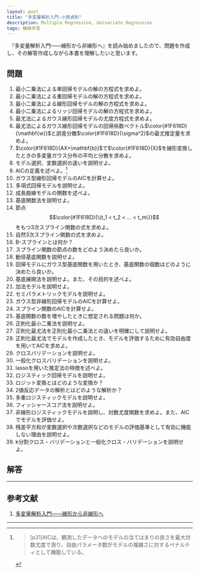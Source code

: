 ```yaml
---
layout: post
title: "多変量解析入門-小西貞則"
description: Multiple Regression, Univariate Regression
tags: 機械学習
---
```


　『多変量解析入門――線形から非線形へ』を読み始めましたので、問題を作成し、その解答作成しながら本書を理解したいと思います。


## 問題

1. 最小二乗法による単回帰モデルの解の方程式を求めよ。
1. 最小二乗法による重回帰モデルの解の方程式を求めよ。
1. 最小二乗法による線形回帰モデルの解の方程式を求めよ。
1. 最小二乗法によるリッジ回帰モデルの解の方程式を求めよ。
1. 最尤法によるガウス線形回帰モデルの尤度方程式を求めよ。
1. 最尤法によるガウス線形回帰モデルの回帰係数ベクトル$\color{#1F618D}{\mathbf{w}}$と誤差分散$\color{#1F618D}{\sigma^2}$の最尤推定量を求めよ。
1. $\color{#1F618D}{AX+\mathbf{b}}$で$\color{#1F618D}{X}$を線形変換したときの多変量ガウス分布の平均と分散を求めよ。
1. モデル選択、変数選択の違いを説明せよ。
1. AICの定義を述べよ。[^aic]
1. ガウス型線形回帰モデルのAICを計算せよ。
1. 多項式回帰モデルを説明せよ。
1. 成長曲線モデルの関数を述べよ。
1. 基底関数法を説明せよ。
1. 節点$$\color{#1F618D}{\{t_1 < t_2 < ... < t_m\}}$$をもつ3次スプライン関数の式を求めよ。
1. 自然3次スプライン関数の式を求めよ。
1. B-スプラインとは何か？
1. スプライン関数の節点の数をどのよう決めたら良いか。
1. 動径基底関数を説明せよ。
1. 回帰モデルにガウス型基底関数を用いたとき、基底関数の個数はどのように決めたら良いか。
1. 基底展開法を説明せよ。また、その目的を述べよ。
1. 加法モデルを説明せよ。
1. セミパラメトリックモデルを説明せよ。
1. ガウス型非線形回帰モデルのAICを計算せよ。
1. スプライン関数のAICを計算せよ。
1. 基底関数の数を増やしたときに想定される問題は何か。
1. 正則化最小二乗法を説明せよ。
1. 正則化最尤法を正則化最小二乗法との違いを明確にして説明せよ。
1. 正則化最尤法でモデルを作成したとき、モデルを評価するために有効自由度を用いてAICを求めよ。
1. クロスバリデーションを説明せよ。
1. 一般化クロスバリデーションを説明せよ。
1. lassoを用いた推定法の特徴を述べよ。
1. ロジスティック回帰モデルを説明せよ。
1. ロジット変換とはどのような変換か？
1. 2値反応データの解析とはどのような解析か？
1. 多重ロジスティックモデルを説明せよ。
1. フィッシャースコア法を説明せよ。
1. 非線形ロジスティックモデルを説明し、対数尤度関数を求めよ。また、AICでモデルを評価せよ。
1. 残差平方和が変数選択や次数選択などのモデルの評価基準として有効に機能しない理由を説明せよ。
1. k分割クロス・バリデーションと一般化クロス・バリデーションを説明せよ。

## 解答


---
## 参考文献

1. [多変量解析入門――線形から非線形へ](https://amzn.to/3cb0m0D)

---
[^aic]: > [p31]AICは、観測したデータへのモデルの当てはまりの良さを最大対数尤度で測り、自由パラメータ数がモデルの複雑さに対するペナルティとして機能している。
[^多変量解析入門――線形から非線形へ]: (https://amzn.to/3cb0m0D) hello
